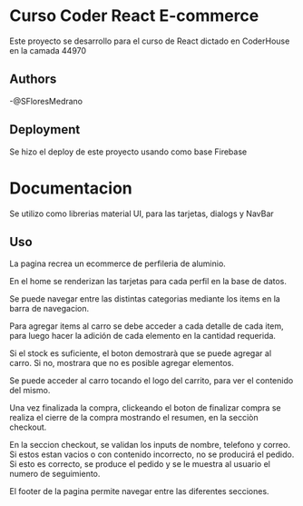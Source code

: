 
# Curso Coder React E-commerce

Este proyecto se desarrollo para el curso de React dictado en CoderHouse en la camada 44970




## Authors

-@SFloresMedrano


## Deployment

Se hizo el deploy de este proyecto usando como base Firebase

# Documentacion

Se utilizo como librerias material UI, para las tarjetas, dialogs y NavBar





## Uso

La pagina recrea un ecommerce de perfileria de aluminio. 

En el home se renderizan las tarjetas para cada perfil en la base de datos. 

Se puede navegar entre las distintas categorias mediante los items en la barra de navegacion. 

Para agregar items al carro se debe acceder a cada detalle de cada item, para luego hacer la adición de cada elemento en la cantidad requerida. 

Si el stock es suficiente, el boton demostrarà que se puede agregar al carro. Si no, mostrara que no es posible agregar elementos. 

Se puede acceder al carro tocando el logo del carrito, para ver el contenido del mismo. 

Una vez finalizada la compra, clickeando el boton de finalizar compra se realiza el cierre de la compra mostrando el resumen, en la secciòn checkout. 

En la seccion checkout, se validan los inputs de nombre, telefono y correo. Si estos estan vacios o con contenido incorrecto, no se producirá el pedido. Si esto es correcto, se produce el pedido y se le muestra al usuario el numero de seguimiento. 

El footer de la pagina permite navegar entre las diferentes secciones. 

